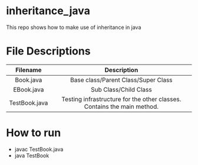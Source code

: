 # inheritance_java
This repo shows how to make use of inheritance in java

# File Descriptions
| Filename | Description |
| :--:|:--:|
| Book.java | Base class/Parent Class/Super Class|
| EBook.java | Sub Class/Child Class|
| TestBook.java | Testing infrastructure for the other classes. Contains the main method.|

# How to run
- javac TestBook.java
- java TestBook

